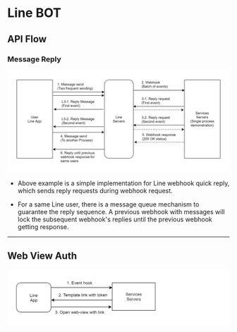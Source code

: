Line BOT
========

API Flow
--------

### Message Reply

<img src="https://raw.githubusercontent.com/yidas/web-service-architectures/master/chatbot/line/api-flow.png" />

- Above example is a simple implementation for Line webhook quick reply, which sends reply requests during webhook request.

- For a same Line user, there is a message queue mechanism to guarantee the reply sequence. A previous webhook with messages will lock the subsequent webhook's replies until the previous webhook getting response.

---

Web View Auth
-------------

<img src="https://raw.githubusercontent.com/yidas/web-service-architectures/master/chatbot/line/chatbot-line-webview.png" />

